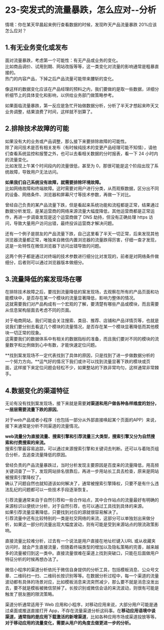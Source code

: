 # 23-突发式的流量暴跌，怎么应对--分析

情境：你在某天早晨起来例行查看数据的时候，发现昨天产品流量暴跌 20%应该怎么应对？

## 1.有无业务变化或发布

面对流量暴跌，考虑第一个可能性：有无产品或业务的变化。  
比如商品调价、试用到期、网站改版等等，这一类变化对流量的影响通常是粗暴直接的。  
热门的内容产品，下掉之后产品流量可能带来腰斩的变化。  

像这样的数据变化应该在产品经理的预料之内，我们要做的是取一些数据，详细分析细节上的具体变化和影响，以供给业务部门做策略参考。  

如果面临流量暴跌，第一反应是急忙开始做数据分析，分析了半天才想起来昨天又业务调整，结果浪费了时间，这样就不划算了。

## 2.排除技术故障的可能 

如果没有大的业务或产品调整，那么接下来要排除故障的可能性。  
除了询问技术是否有相关发布（有时候纯技术的变更产品经理可能不知情），请他们查看系统监控和报警之外，也可以去看相关数据的分时报表，看一下 24 小时内的流量变化。  
比如发现上午某个时间段内的流量很低，甚至为 0，那很可能是这个阶段出现了系统故障，导致用户无法访问。  

**如果我们自己系统没有故障，就需要排除环境故障。**  
比如网络故障和终端故障。这时需要对用户进行分类，从而观察数据，区分出不同的设备、网络条件、浏览器和屏幕尺寸等技术参数，再做一下对比。  

曾经自己负责的某产品流量下跌，但是看起来系统功能和流程都是正常，结果通过数据分析发现，是某运营商的网络来源流量大幅度降低，其他运营商都是正常运作，再进一步调查发现是这个运营商做了 DNS 劫持，但没有正确处理 https 访问，导致大量用户访问出错，最终投诉运营商才解决问题。  

还有一个例子是朋友的产品流量下跌，自己这里看了半天一切正常，后来发现其他浏览器流量都正常，唯独来自微信内置浏览器的流量跌得厉害，仔细一查才发现，这是一处特性在微信浏览器下访问出错导致的问题。

这两个例子都是通过对终端的技术参数进行细分比对发现的，前者是对网络条件做细分，后者则可以通过浏览器版本做细分。

## 3.流量降低的案发现场在哪

在排除技术故障之后，要找到流量降低的案发现场，去观察在所有的产品页面和功能模块中，是否存在某一个模块的流量显著降低，影响力整体的情况。  
这就需要我们对产品构成有一个宏观的了解，要清楚有哪些产品或模块，而且需要从信息架构层面去考虑不同的页面。  

对于电商网站，我们可能会关注搜索、类目、推荐、店铺和产品详情页等，也就是说我们要分别去看这几个模块的流量情况，是否存在某一个模块显著降低而其他模块一切正常的现象。  
这需要我们的数据体系中有相关的数据指标的准备，而且我们要对不同的模块的流量数字和比例做到心中有数，才能快速定位问题。  

**找到案发现场不一定代表找到了具体的原因，只是找到了进一步做数据分析的一个努力方向。**运气好的情况下我们或许可以找到流量显著下跌的模块或页面，这样接下来定位问题会轻松不少，如果整站的下跌非常均匀，这样通常非常棘手。

## 4.数据变化的渠道特征

无论有没有找到案发现场，接下来就是需要**对渠道和用户做各种各样维度的划分，一层层需要流量下跌的原因**。  

对于web产品或者小程序（也包括一部分从外部直接唤起某个页面的APP）来说，接下来通常是分析不同渠道的流量情况。

**web流量分为直接流量、搜索引擎和引荐流量三大类型，搜索引擎又分为自然搜索和付费搜索的来流。**  
搜索引擎最容易追踪，可以通过来源搜索引擎和关键词去判断。还可以与着陆页组合分析，去追查流量降低的原因。  

曾经负责的产品流量暴跌过，当时分析发现主要原因是百度来的流量降低，用高频关键词查了一下，发现网站排名很靠后，再进一步用站长工具去检查，原来是网站被搜索引擎降权了。  
确认了问题自然也就知道该如何解决了，通常被搜索引擎降权，只要不是有什么违法乱纪的问题都可以一些技术手段逐渐恢复。  

引荐流量通常来自于自然引荐和一些合作站点，其中合作站点的流量最好有明确的来源标识以便统计分析，对于自然引荐，也可以通过工具找到具体的来源。  
如果引荐流量显著降低，只要找到对应的源就很容易解决了。  
引荐流量中还有比较特别的一类是社交网络的来流，这部分可以单独划出来做分析，如果这一部分的流量出现大幅度波动，则有可能是受到来源站点的限流政策影响。

直接流量比较难分析，过去有一个说法是用户直接在地址栏键入URL 或从收藏夹访问时，就会产生直接流量，但随着终端类型的增加以及隐私策略的完善，越来越多的流量被归到这一类中。直接流量很难在渠道上找到突破口，只能在后面做用户特征分析的时候再想办法了。  

微信小程序的渠道分析依托于微信自身提供的分析工具，包括模板消息、公众号文章、二维码扫一扫、二维码长按识别等等。在数据分析过程中，每一个渠道的流量波动都有具体的场景对应，比如模板消息来流突然减少，那么要不就是消息没发出去，要不就是模板被微信禁掉了。长按识别或微信会话的来流波动，则很有可能是触发了朋友圈的限流策略。  

渠道分析通常适用于 Web 应用和小程序，对移动应用来说，大部分用户可能是通过桌面或推送直接打开 App，不存在流量渠道分析这码事。在**移动应用语境中谈渠道，通常指的是应用下载激活的新增渠道**，比如各种应用市场或渠道投放等等。**对于移动应用的流量变化，需要从用户的角度去做更进一步的分析。**